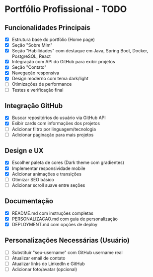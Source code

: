 # Portfólio Profissional - TODO

## Funcionalidades Principais
- [x] Estrutura base do portfólio (Home page)
- [x] Seção "Sobre Mim"
- [x] Seção "Habilidades" com destaque em Java, Spring Boot, Docker, PostgreSQL, React
- [x] Integração com API do GitHub para exibir projetos
- [x] Seção "Contato"
- [x] Navegação responsiva
- [x] Design moderno com tema dark/light
- [ ] Otimizações de performance
- [ ] Testes e verificação final

## Integração GitHub
- [x] Buscar repositórios do usuário via GitHub API
- [x] Exibir cards com informações dos projetos
- [ ] Adicionar filtro por linguagem/tecnologia
- [ ] Adicionar paginação para mais projetos

## Design e UX
- [x] Escolher paleta de cores (Dark theme com gradientes)
- [x] Implementar responsividade mobile
- [x] Adicionar animações e transições
- [ ] Otimizar SEO básico
- [ ] Adicionar scroll suave entre seções

## Documentação
- [x] README.md com instruções completas
- [x] PERSONALIZACAO.md com guia de personalização
- [x] DEPLOYMENT.md com opções de deploy

## Personalizações Necessárias (Usuário)
- [ ] Substituir "seu-username" com GitHub username real
- [ ] Atualizar email de contato
- [ ] Atualizar links do LinkedIn e GitHub
- [ ] Adicionar foto/avatar (opcional)
